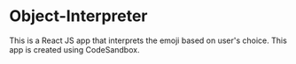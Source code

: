 # Object-Interpreter
This is a React JS app that interprets the emoji based on user's choice.
This app is created using CodeSandbox.
